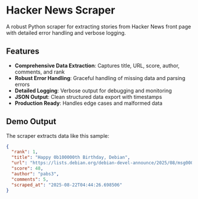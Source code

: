 # Hacker News Scraper

A robust Python scraper for extracting stories from Hacker News front page with detailed error handling and verbose logging.

## Features

- **Comprehensive Data Extraction**: Captures title, URL, score, author, comments, and rank
- **Robust Error Handling**: Graceful handling of missing data and parsing errors
- **Detailed Logging**: Verbose output for debugging and monitoring
- **JSON Output**: Clean structured data export with timestamps
- **Production Ready**: Handles edge cases and malformed data

## Demo Output

The scraper extracts data like this sample:
```json
{
  "rank": 1,
  "title": "Happy 0b100000th Birthday, Debian",
  "url": "https://lists.debian.org/debian-devel-announce/2025/08/msg00006.html",
  "score": 48,
  "author": "pabs3",
  "comments": 5,
  "scraped_at": "2025-08-22T04:44:26.698506"
}